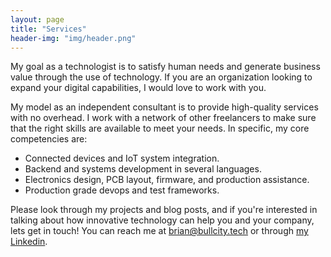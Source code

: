 ```yaml
---
layout: page
title: "Services"
header-img: "img/header.png"
---
```


My goal as a technologist is to satisfy human needs and generate business value through the use of technology. If you are an organization looking to expand your digital capabilities, I would love to work with you.

My model as an independent consultant is to provide high-quality services with no overhead. I work with a network of other freelancers to make sure that the right skills are available to meet your needs. In specific, my core competencies are:

- Connected devices and IoT system integration.
- Backend and systems development in several languages.
- Electronics design, PCB layout, firmware, and production assistance.
- Production grade devops and test frameworks.

Please look through my projects and blog posts, and if you're interested in talking about how innovative technology can help you and your company, lets get in touch! You can reach me at [brian@bullcity.tech](mailto:brian@bullcity.tech) or through [my Linkedin](https://www.linkedin.com/in/briancarrigan).

